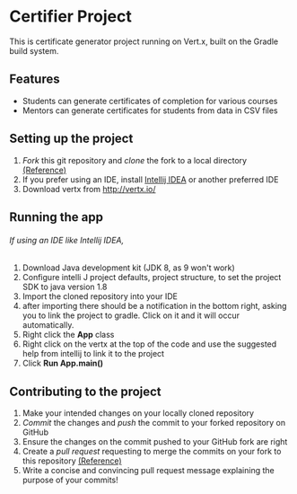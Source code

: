 # Certifier Project

This is certificate generator project running on Vert.x, built on the Gradle build system.


## Features
* Students can generate certificates of completion for various courses
* Mentors can generate certificates for students from data in CSV files


## Setting up the project

1. *Fork* this git repository and *clone* the fork to a local directory [(Reference)](https://guides.github.com/introduction/git-handbook)
2. If you prefer using an IDE, install [Intellij IDEA](https://www.jetbrains.com/idea) or another preferred IDE
3. Download vertx from http://vertx.io/




## Running the app

###### If using an IDE like Intellij IDEA,
1. Download Java development kit (JDK 8, as 9 won't work)
2. Configure intelli J project defaults, project structure, to set the project SDK to java version 1.8
3. Import the cloned repository into your IDE
4. after importing there should be a notification in the bottom right, asking you to link the project to gradle. Click on it and it will occur automatically.
5. Right click the **App** class
6. Right click on the vertx at the top of the code and use the suggested help from intellij to link it to the project
7. Click **Run App.main()**


## Contributing to the project

1. Make your intended changes on your locally cloned repository
2. *Commit* the changes and *push* the commit to your forked repository on GitHub
3. Ensure the changes on the commit pushed to your GitHub fork are right
4. Create a *pull request* requesting to merge the commits on your fork to this repository [(Reference)](https://guides.github.com/introduction/flow)
5. Write a concise and convincing pull request message explaining the purpose of your commits!
